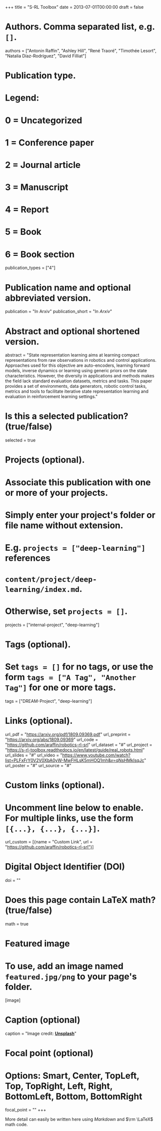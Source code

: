 +++
title = "S-RL Toolbox"
date = 2013-07-01T00:00:00
draft = false

# Authors. Comma separated list, e.g. `[]`.
authors = ["Antonin Raffin", "Ashley Hill", "René Traoré", "Timothée Lesort", "Natalia Díaz-Rodríguez", "David Filliat"]

# Publication type.
# Legend:
# 0 = Uncategorized
# 1 = Conference paper
# 2 = Journal article
# 3 = Manuscript
# 4 = Report
# 5 = Book
# 6 = Book section
publication_types = ["4"]

# Publication name and optional abbreviated version.
publication = "In Arxiv"
publication_short = "In *Arxiv*"

# Abstract and optional shortened version.
abstract = "State representation learning aims at learning compact representations from raw observations in robotics and control applications. Approaches used for this objective are auto-encoders, learning forward models, inverse dynamics or learning using generic priors on the state characteristics. However, the diversity in applications and methods makes the field lack standard evaluation datasets, metrics and tasks. This paper provides a set of environments, data generators, robotic control tasks, metrics and tools to facilitate iterative state representation learning and evaluation in reinforcement learning settings."

# Is this a selected publication? (true/false)
selected = true

# Projects (optional).
#   Associate this publication with one or more of your projects.
#   Simply enter your project's folder or file name without extension.
#   E.g. `projects = ["deep-learning"]` references 
#   `content/project/deep-learning/index.md`.
#   Otherwise, set `projects = []`.
projects = ["internal-project", "deep-learning"]

# Tags (optional).
#   Set `tags = []` for no tags, or use the form `tags = ["A Tag", "Another Tag"]` for one or more tags.
tags = ["DREAM-Project", "deep-learning"]

# Links (optional).
url_pdf = "https://arxiv.org/pdf/1809.09369.pdf"
url_preprint = "https://arxiv.org/abs/1809.09369"
url_code = "https://github.com/araffin/robotics-rl-srl"
url_dataset = "#"
url_project = "https://s-rl-toolbox.readthedocs.io/en/latest/guide/real_robots.html"
url_slides = "#"
url_video = "https://www.youtube.com/watch?list=PLFxFrY0V2V0XbA0yW-MwFHLsK5mHOQ1mh&v=qNsHMkIsqJc"
url_poster = "#"
url_source = "#"

# Custom links (optional).
#   Uncomment line below to enable. For multiple links, use the form `[{...}, {...}, {...}]`.
url_custom = [{name = "Custom Link", url = "https://github.com/araffin/robotics-rl-srl"}]

# Digital Object Identifier (DOI)
doi = ""

# Does this page contain LaTeX math? (true/false)
math = true

# Featured image
# To use, add an image named `featured.jpg/png` to your page's folder. 
[image]
  # Caption (optional)
  caption = "Image credit: [**Unsplash**](https://github.com/araffin/robotics-rl-srl)"

  # Focal point (optional)
  # Options: Smart, Center, TopLeft, Top, TopRight, Left, Right, BottomLeft, Bottom, BottomRight
  focal_point = ""
+++

More detail can easily be written here using *Markdown* and $\rm \LaTeX$ math code.
